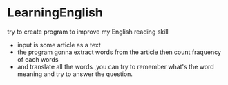# LearningEnglish
try to create program to improve my English reading skill

- input is some article as a text 
- the program gonna extract words from the article then count fraquency of each words
- and translate all the words ,you can try to remember what's the word meaning and try to answer the question.
